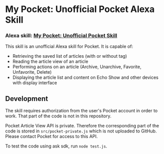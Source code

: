 # My Pocket: Unofficial Pocket Alexa Skill

### Alexa skill: [My Pocket: Unofficial Pocket Skill](https://www.amazon.com/My-Pocket-Unofficial-Skill/dp/B071KZFKLM)

This skill is an unofficial Alexa skill for Pocket. It is capable of:
* Retrieving the saved list of articles (with or without tag)
* Reading the article view of an article
* Performing actions on an article (Archive, Unarchive, Favorite, Unfavorite, Delete)
* Displaying the article list and content on Echo Show and other devices with display interface

## Development

The skill requires authorization from the user's Pocket account in order to work. That part of the code is not in this repository.

Pocket Article View API is private. Therefore the corresponding part of the code is stored in `src/pocket-private.js` which is not uploaded to GitHub. Please contact Pocket for access to this API.

To test the code using ask sdk, run `node test.js`.